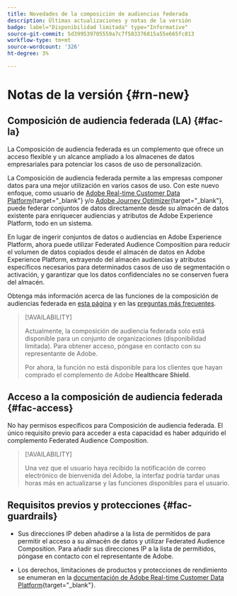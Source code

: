 ```yaml
---
title: Novedades de la composición de audiencias federada
description: Últimas actualizaciones y notas de la versión
badge: label="Disponibilidad limitada" type="Informative"
source-git-commit: 5d399539705559a7c7f583376815a55e665fc813
workflow-type: tm+mt
source-wordcount: '326'
ht-degree: 3%

---
```



# Notas de la versión {#rn-new}

## Composición de audiencia federada (LA) {#fac-la}

La Composición de audiencia federada es un complemento que ofrece un acceso flexible y un alcance ampliado a los almacenes de datos empresariales para potenciar los casos de uso de personalización.

La Composición de audiencia federada permite a las empresas componer datos para una mejor utilización en varios casos de uso. Con este nuevo enfoque, como usuario de [Adobe Real-time Customer Data Platform](https://experienceleague.adobe.com/en/docs/experience-platform/segmentation/home){target="_blank"} y/o [Adobe Journey Optimizer](https://experienceleague.adobe.com/es/docs/journey-optimizer/using/ajo-home){target="_blank"}, puede federar conjuntos de datos directamente desde su almacén de datos existente para enriquecer audiencias y atributos de Adobe Experience Platform, todo en un sistema.

En lugar de ingerir conjuntos de datos o audiencias en Adobe Experience Platform, ahora puede utilizar Federated Audience Composition para reducir el volumen de datos copiados desde el almacén de datos en Adobe Experience Platform, extrayendo del almacén audiencias y atributos específicos necesarios para determinados casos de uso de segmentación o activación, y garantizar que los datos confidenciales no se conserven fuera del almacén.

Obtenga más información acerca de las funciones de la composición de audiencias federada en [esta página](get-started.md) y en las [preguntas más frecuentes](get-started.md#faq).

>[!AVAILABILITY]
>
>Actualmente, la composición de audiencia federada solo está disponible para un conjunto de organizaciones (disponibilidad limitada). Para obtener acceso, póngase en contacto con su representante de Adobe.
>
>Por ahora, la función no está disponible para los clientes que hayan comprado el complemento de Adobe **Healthcare Shield**.

## Acceso a la composición de audiencia federada {#fac-access}

No hay permisos específicos para Composición de audiencia federada. El único requisito previo para acceder a esta capacidad es haber adquirido el complemento Federated Audience Composition.

>[!AVAILABILITY]
>
>Una vez que el usuario haya recibido la notificación de correo electrónico de bienvenida del Adobe, la interfaz podría tardar unas horas más en actualizarse y las funciones disponibles para el usuario.
>

## Requisitos previos y protecciones {#fac-guardrails}

* Sus direcciones IP deben añadirse a la lista de permitidos de para permitir el acceso a su almacén de datos y utilizar Federated Audience Composition. Para añadir sus direcciones IP a la lista de permitidos, póngase en contacto con el representante de Adobe.

* Los derechos, limitaciones de productos y protecciones de rendimiento se enumeran en la [documentación de Adobe Real-time Customer Data Platform](https://experienceleague.adobe.com/en/docs/experience-platform/profile/guardrails){target="_blank"}.
